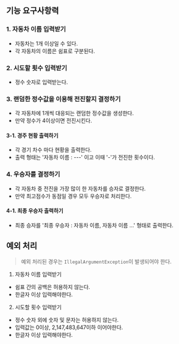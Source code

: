 ## 기능 요구사항력

### 1. 자동차 이름 입력받기
- 자동차는 1개 이상일 수 있다.
- 각 자동차의 이름은 쉼표로 구분된다.

### 2. 시도할 횟수 입력받기
- 정수 숫자로 입력받는다.

### 3. 랜덤한 정수값을 이용해 전진할지 결정하기
- 각 자동차에 1개씩 대응되는 랜덤한 정수값을 생성한다.
- 만약 정수가 4이상이면 전진시킨다.
#### 3-1. 경주 현황 출력하기
- 각 경기 차수 마다 현황을 출력한다.
- 출력 형태는 '자동차 이름 : ---' 이고 이때 '-'가 전진한 횟수이다.

### 4. 우승자를 결정하기
- 각 자동차 중 전진을 가장 많이 한 자동차를 승자로 결정한다.
- 만약 최고점수가 동점일 경우 모두 우승자로 처리한다.
#### 4-1. 최종 우승자 출력하기
- 최종 승자를 '최종 우승자 : 자동차 이름, 자동차 이름 ...' 형태로 출력한다.

## 예외 처리
> 예외 처리된 경우는 `IllegalArgumentException`이 발생되어야 한다.
1. 자동차 이름 입력받기
- 쉼표 간의 공백은 허용하지 않는다.
- 한글자 이상 입력해야한다.
2. 시도할 횟수 입력받기
- 정수 숫자 외에 숫자 및 문자는 허용하지 않는다.
- 입력값는 0이상, 2,147,483,647이하 이어야한다.
- 한글자 이상 입력해야한다.